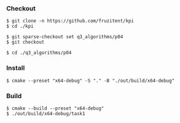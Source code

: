 ### Checkout
```shell
$ git clone -n https://github.com/fruzitent/kpi
$ cd ./kpi

$ git sparse-checkout set q3_algorithms/p04
$ git checkout

$ cd ./q3_algorithms/p04
```

### Install
```shell
$ cmake --preset "x64-debug" -S "." -B "./out/build/x64-debug"
```

### Build
```shell
$ cmake --build --preset "x64-debug"
$ ./out/build/x64-debug/task1
```
